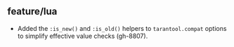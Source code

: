 ## feature/lua

* Added the `:is_new()` and `:is_old()` helpers to `tarantool.compat`
  options to simplify effective value checks (gh-8807).
